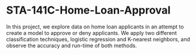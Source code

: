 # STA-141C-Home-Loan-Approval
In this project, we explore data on home loan applicants in an attempt to create a model to approve or deny applicants. We apply two different classification techniques, logistic regression and K-nearest neighbors, and observe the accuracy and run-time of both methods.
